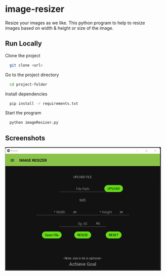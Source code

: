 
# image-resizer

Resize your images as we like. This python program to help to resize images based on width & height or size of the image.



## Run Locally

Clone the project

```bash
  git clone <url>
```

Go to the project directory

```bash
  cd project-folder
```

Install dependencies

```bash
  pip install -r requirements.txt
```

Start the program

```bash
  python imageResizer.py
```


## Screenshots

![App Screenshot](https://raw.githubusercontent.com/muzammil-85/image-resizer/master/readmeResource/Screenshot.png)


